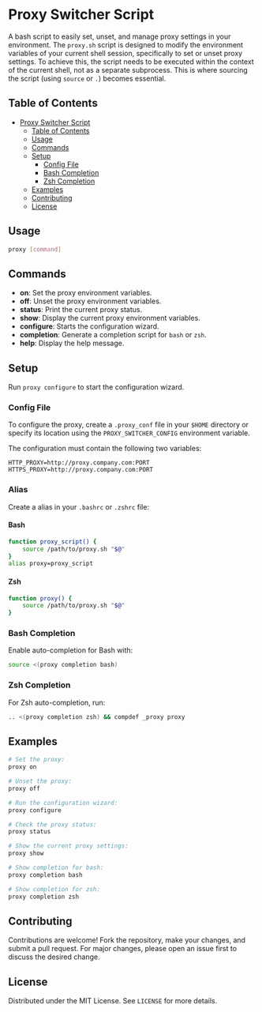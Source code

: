 # Proxy Switcher Script

A bash script to easily set, unset, and manage proxy settings in your environment.
The `proxy.sh` script is designed to modify the environment variables of your current shell session, specifically to set or unset proxy settings. To achieve this, the script needs to be executed within the context of the current shell, not as a separate subprocess. This is where sourcing the script (using `source` or `.`) becomes essential.

## Table of Contents

- [Proxy Switcher Script](#proxy-switcher-script)
  - [Table of Contents](#table-of-contents)
  - [Usage](#usage)
  - [Commands](#commands)
  - [Setup](#setup)
    - [Config File](#config-file)
    - [Bash Completion](#bash-completion)
    - [Zsh Completion](#zsh-completion)
  - [Examples](#examples)
  - [Contributing](#contributing)
  - [License](#license)

## Usage

```bash
proxy [command]
```

## Commands

- **on**: Set the proxy environment variables.
- **off**: Unset the proxy environment variables.
- **status**: Print the current proxy status.
- **show**: Display the current proxy environment variables.
- **configure**: Starts the configuration wizard.
- **completion**: Generate a completion script for `bash` or `zsh`.
- **help**: Display the help message.

## Setup

Run `proxy configure` to start the configuration wizard.

### Config File

To configure the proxy, create a `.proxy_conf` file in your `$HOME` directory or specify its location using the `PROXY_SWITCHER_CONFIG` environment variable.

The configuration must contain the following two variables:

```text
HTTP_PROXY=http://proxy.company.com:PORT
HTTPS_PROXY=http://proxy.company.com:PORT
```

### Alias

Create a alias in your `.bashrc` or `.zshrc` file:

#### Bash

```bash
function proxy_script() {
    source /path/to/proxy.sh "$@"
}
alias proxy=proxy_script
```

#### Zsh

```sh
function proxy() {
    source /path/to/proxy.sh "$@"
}
```

### Bash Completion

Enable auto-completion for Bash with:

```bash
source <(proxy completion bash)
```

### Zsh Completion

For Zsh auto-completion, run:

```bash
.. <(proxy completion zsh) && compdef _proxy proxy
```

## Examples

```bash
# Set the proxy:
proxy on

# Unset the proxy:
proxy off

# Run the configuration wizard:
proxy configure

# Check the proxy status:
proxy status

# Show the current proxy settings:
proxy show

# Show completion for bash:
proxy completion bash

# Show completion for zsh:
proxy completion zsh
```

## Contributing

Contributions are welcome! Fork the repository, make your changes, and submit a pull request. For major changes, please open an issue first to discuss the desired change.

## License

Distributed under the MIT License. See `LICENSE` for more details.
